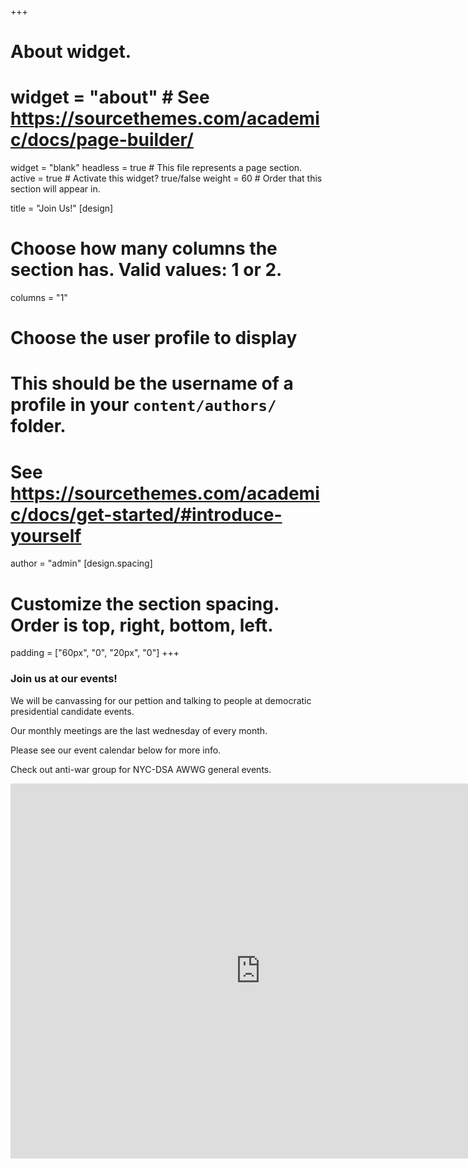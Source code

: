 +++
# About widget.
# widget = "about"  # See https://sourcethemes.com/academic/docs/page-builder/
widget = "blank"
headless = true  # This file represents a page section.
active = true  # Activate this widget? true/false
weight = 60  # Order that this section will appear in.

title = "Join Us!"
[design]
  # Choose how many columns the section has. Valid values: 1 or 2.
  columns = "1"

# Choose the user profile to display
# This should be the username of a profile in your `content/authors/` folder.
# See https://sourcethemes.com/academic/docs/get-started/#introduce-yourself
author = "admin"
[design.spacing]
  # Customize the section spacing. Order is top, right, bottom, left.
  padding = ["60px", "0", "20px", "0"]
+++
### **Join us at our events!**

We will be canvassing for our pettion and talking to people at democratic presidential candidate events.

Our monthly meetings are the last wednesday of every month. 

Please see our event calendar below for more info. 

Check out anti-war group for NYC-DSA AWWG general events.

<p style="text-align: center;"> <iframe src="https://calendar.google.com/calendar/embed?src=qo06q0enuaoca55jrnniqsbf4c%40group.calendar.google.com&ctz=America%2FNew_York" style="border: 0" width="800" height="600" frameborder="0" scrolling="no"></iframe> </p>
